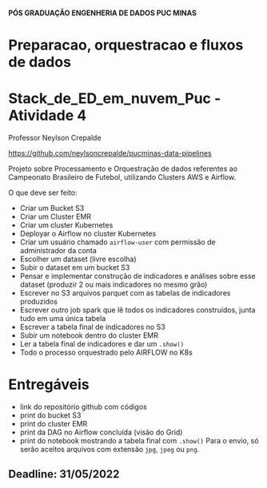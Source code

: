 #### PÓS GRADUAÇÃO ENGENHERIA DE DADOS PUC MINAS

# Preparacao, orquestracao e fluxos de dados

# Stack_de_ED_em_nuvem_Puc - Atividade 4
Professor Neylson Crepalde

https://github.com/neylsoncrepalde/pucminas-data-pipelines

Projeto sobre Processamento e Orquestração de dados referentes ao Campeonato Brasileiro de Futebol, utilizando Clusters AWS e Airflow.

O que deve ser feito:

- Criar um Bucket S3
- Criar um Cluster EMR
- Criar um cluster Kubernetes
- Deployar o Airflow no cluster Kubernetes
- Criar um usuário chamado `airflow-user` com permissão de administrador da conta
- Escolher um dataset (livre escolha)
- Subir o dataset em um bucket S3
- Pensar e implementar construção de indicadores e análises sobre esse dataset (produzir 2 ou mais indicadores no mesmo grão)
- Escrever no S3 arquivos parquet com as tabelas de indicadores produzidos
- Escrever outro job spark que lê todos os indicadores construídos, junta tudo em uma única tabela
- Escrever a tabela final de indicadores no S3
- Subir um notebook dentro do cluster EMR
- Ler a tabela final de indicadores e dar um `.show()`
- Todo o processo orquestrado pelo AIRFLOW no K8s

# Entregáveis
- link do repositório github com códigos
- print do bucket S3
- print do cluster EMR
- print da DAG no Airflow concluída (visão do Grid)
- print do notebook mostrando a tabela final com `.show()`
Para o envio, só serão aceitos arquivos com extensão `jpg`, `jpeg` ou `png`.

## Deadline: 31/05/2022

